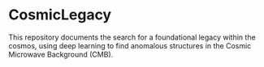 # CosmicLegacy
This repository documents the search for a foundational legacy within the cosmos, using deep learning to find anomalous structures in the Cosmic Microwave Background (CMB).
